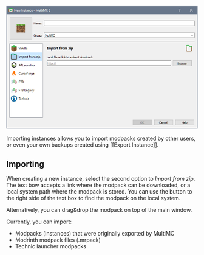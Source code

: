 ![](images/import-instance.png)


Importing instances allows you to import modpacks created by other users, or even your own backups created using [[Export Instance]].

## Importing
When creating a new instance, select the second option to _Import from zip_. The text bow accepts a link where the modpack can be downloaded, or a local system path where the modpack is stored. You can use the button to the right side of the text box to find the modpack on the local system. 

Alternatively, you can drag&drop the modpack on top of the main window.

Currently, you can import:

* Modpacks (instances) that were originally exported by MultiMC
* Modrinth modpack files (.mrpack)
* Technic launcher modpacks
